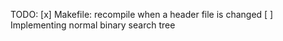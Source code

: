 TODO:
[x] Makefile: recompile when a header file is changed
[ ] Implementing normal binary search tree
